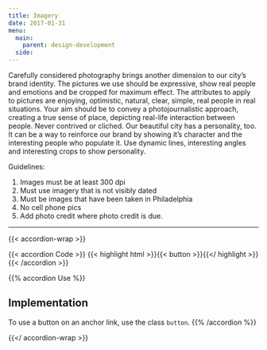 ```yaml
---
title: Imagery
date: 2017-01-31
menu:
  main:
    parent: design-development
  side:
---
```


Carefully considered photography brings another dimension to our city’s brand identity. The pictures we use should be expressive, show real people and emotions and be cropped for maximum effect. The attributes to apply to pictures are enjoying, optimistic, natural, clear, simple, real people in real situations. Your aim should be to convey a photojournalistic approach, creating a true sense of place, depicting real-life interaction between people. Never contrived or cliched. Our beautiful city has a personality, too. It can be a way to reinforce our brand by showing it’s character and the interesting people who populate it. Use dynamic lines, interesting angles and interesting crops to show personality.

Guidelines:  
1. Images must be at least 300 dpi  
2. Must use imagery that is not visibly dated  
3. Must be images that have been taken in Philadelphia  
4. No cell phone pics  
5. Add photo credit where photo credit is due.

---

{{< accordion-wrap >}}

{{< accordion Code >}}
  {{< highlight html >}}{{< button >}}{{</ highlight >}}
{{< /accordion >}}

{{% accordion Use %}}
## Implementation
To use a button on an anchor link, use the class `button`.
{{% /accordion %}}

{{</ accordion-wrap >}}
